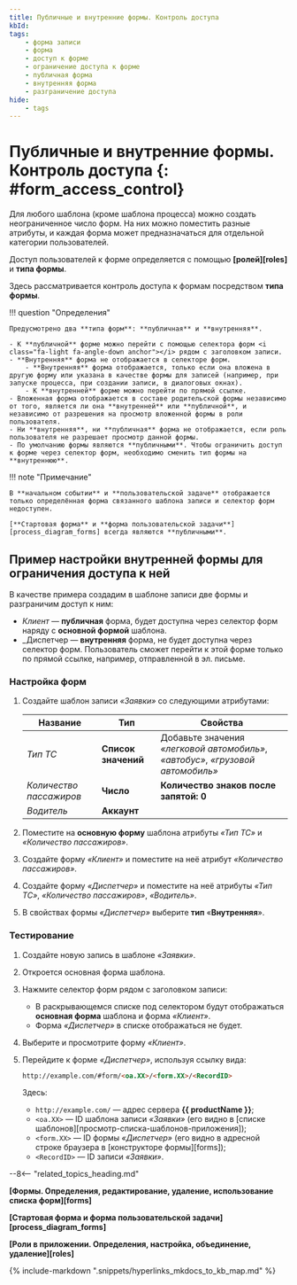 ```yaml
---
title: Публичные и внутренние формы. Контроль доступа
kbId:
tags:
    - форма записи
    - форма
    - доступ к форме
    - ограничение доступа к форме
    - публичная форма
    - внутренняя форма
    - разграничение доступа
hide:
    - tags
---
```


# Публичные и внутренние формы. Контроль доступа {: #form_access_control}

Для любого шаблона (кроме шаблона процесса) можно создать неограниченное число форм. На них можно поместить разные атрибуты, и каждая форма может предназначаться для отдельной категории пользователей.

Доступ пользователей к форме определяется с помощью **[ролей][roles]** и **типа формы**.

Здесь рассматривается контроль доступа к формам посредством **типа формы**.

!!! question "Определения"

    Предусмотрено два **типа форм**: **публичная** и **внутренняя**.

    - К **публичной** форме можно перейти с помощью селектора форм <i class="fa-light fa-angle-down anchor"></i> рядом с заголовком записи.
    - **Внутренняя** форма не отображается в селекторе форм. 
        - **Внутренняя** форма отображается, только если она вложена в другую форму или указана в качестве формы для записей (например, при запуске процесса, при создании записи, в диалоговых окнах).
        - К **внутренней** форме можно перейти по прямой ссылке.
    - Вложенная форма отображается в составе родительской формы независимо от того, является ли она **внутренней** или **публичной**, и независимо от разрешения на просмотр вложенной формы в роли пользователя.
    - Ни **внутренняя**, ни **публичная** форма не отображается, если роль пользователя не разрешает просмотр данной формы.
    - По умолчанию формы являются **публичными**. Чтобы ограничить доступ к форме через селектор форм, необходимо сменить тип формы на **внутреннюю**.

!!! note "Примечание"

    В **начальном событии** и **пользовательской задаче** отображается только определённая форма связанного шаблона записи и селектор форм недоступен.
    
    [**Стартовая форма** и **форма пользовательской задачи**][process_diagram_forms] всегда являются **публичными**.

## Пример настройки внутренней формы для ограничения доступа к ней

В качестве примера создадим в шаблоне записи две формы и разграничим доступ к ним:

- _Клиент_ — **публичная** форма, будет доступна через селектор форм <i class="fa-light  fa-angle-down  anchor"></i> наряду с **основной формой** шаблона.
- _Диспетчер — **внутренняя** форма, не будет доступна через селектор форм. Пользователь сможет перейти к этой форме только по прямой ссылке, например, отправленной в эл. письме.

### Настройка форм

1. Создайте шаблон записи _«Заявки»_ со следующими атрибутами:

    | Название                | Тип                 | Свойства                                                                        |
    | ----------------------- | ------------------- | ------------------------------------------------------------------------------- |
    | _Тип ТС_                | **Список значений** | Добавьте значения _«легковой автомобиль»_, _«автобус»_, _«грузовой автомобиль»_ |
    | _Количество пассажиров_ | **Число**           | **Количество знаков после запятой: 0**                                          |
    | _Водитель_              | **Аккаунт**         |                                                                                 |

2. Поместите на **основную форму** шаблона атрибуты _«Тип ТС»_ и _«Количество пассажиров»_.
3. Создайте форму _«Клиент»_ и поместите на неё атрибут _«Количество пассажиров»_.
4. Создайте форму _«Диспетчер»_ и поместите на неё атрибуты _«Тип ТС»_, _«Количество пассажиров»_, _«Водитель»_.
5. В свойствах формы _«Диспетчер»_ выберите **тип** «**Внутренняя**».

### Тестирование

1. Создайте новую запись в шаблоне _«Заявки»_.
2. Откроется основная форма шаблона.
3. Нажмите селектор форм <i class="fa-light fa-angle-down  anchor"></i> рядом с заголовком записи:

    - В раскрывающемся списке под селектором будут отображаться **основная форма** шаблона и форма _«Клиент»_.
    - Форма _«Диспетчер»_ в списке отображаться не будет.

4. Выберите и просмотрите форму _«Клиент»_.
5. Перейдите к форме _«Диспетчер»_, используя ссылку вида:

    ``` html
    http://example.com/#form/<oa.XX>/<form.XX>/<RecordID>
    ```

    Здесь:

    - `http://example.com/` — адрес сервера **{{ productName }}**;
    - `<oa.XX>` — ID шаблона записи _«Заявки»_ (его видно в [списке шаблонов][просмотр-списка-шаблонов-приложения]);
    - `<form.XX>` — ID формы _«Диспетчер»_ (его видно в адресной строке браузера в [конструкторе формы][forms]);
    - `<RecordID>` — ID записи _«Заявки»_.

--8<-- "related_topics_heading.md"

**[Формы. Определения, редактирование, удаление, использование списка форм][forms]**

**[Стартовая форма и форма пользовательской задачи][process_diagram_forms]**

**[Роли в приложении. Определения, настройка, объединение, удаление][roles]**

{%
include-markdown ".snippets/hyperlinks_mkdocs_to_kb_map.md"
%}
